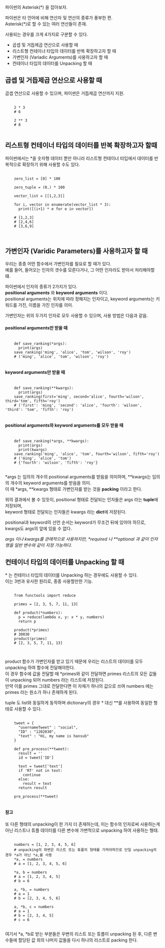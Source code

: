 파이썬의 Asterisk(\*) 을 잡아보자. 
    
파이썬은 타 언어에 비해 연산자 및 연산의 종류가 풍부한 편.    
Asterisk(\*)로 할 수 있는 여러 연산들이 존재.    
    
사용되는 경우를 크게 4가지로 구분할 수 있다.    
    
* 곱셉 및 거듭제곱 연산으로 사용할 때    
* 리스트형 컨테이너 타입의 데이터를 반복 확장하고자 할 때   
* 가변인자 (Variadic Arguments)를 사용하고자 할 때    
* 컨테이너 타입의 데이터를 Unpacking 할 때     

## 곱셉 및 거듭제곱 연산으로 사용할 때     
    
곱셉 연산으로 사용할 수 있으며, 파이썬은 거듭제곱 연산까지 지원.     

<pre>
  <code>
    2 * 3   
    # 6   
    
    2 ** 3
    # 8
  </code>
</pre>
      
## 리스트형 컨테이너 타입의 데이터를 반복 확장하고자 할때     
    
파이썬에서는 \*을 숫자형 데이터 뿐만 아니라 리스트형 컨테이너 타입에서 데이터를 반복적으로 확장하기 위해 사용할 수도 있다.    
    
<pre>
  <code>
    zero_list = [0] * 100
    
    zero_tuple = (0,) * 100
    
    vector_list = [[1,2,3]]
    
    for i, vector in enumerate(vector_list * 3):
      print([(i+1) * e for e in vector])
    
    # [1,2,3]
    # [2,4,6]
    # [3,6,9]
    
  </code>
</pre>
    
    
## 가변인자 (Varidic Parameters)를 사용하고자 할 때     
    
우리는 종종 어떤 함수에서 가변인자를 필요로 할 때가 있다.   
예를 들어, 들어오는 인자의 갯수를 모른다거나, 그 어떤 인자라도 받아서 처리해야할 떄.   
        
파이썬에서 인자의 종류가 2가지가 있다.    
**positional arguments** 와 **keyword arguments** 이다.    
positional arguments는 위치에 따라 정해지는 인자이고, keyword arguments는 키워드를 가진, 이름을 가진 인자를 의미.    
      
가변인자는 위의 두가지 인자로 모두 사용할 수 있으며, 사용 방법은 다음과 같음.   

#### positional arguments만 받을 때   
<pre>
  <code>
    def save_ranking(*args):
      print(args)
    save_ranking('ming', 'alice', 'tom', 'wilson', 'roy')
    # ('ming', 'alice', 'tom', 'wilson', 'roy')
  </code>
</pre>
    
    
#### keyword arguments만 받을 때   
<pre>
  <code>
    def save_ranking(**kwargs):
      print(args)
    save_ranking(first='ming', second='alice', fourth='wilson', third='tom', fifth='roy')
    # ('first': 'ming', 'second': 'alice', 'fourth': 'wilson', 'third': 'tom', 'fifth': 'roy')
  </code>
</pre>
    
#### positional arguments와 keyword arguments를 모두 받을 때   
<pre>
  <code>
    def save_ranking(*args, **kwargs):
      print(args)
      print(kwargs)
    save_ranking('ming', 'alice', 'tom', fourth='wilson', fifth='roy')
    # ('ming', 'alice', 'tom')
    # {'fourth': 'wilson', 'fifth': 'roy'}
  </code>
</pre>
       
\*args 는 임의의 개수의 positional arguments를 받음을 의미하며, \*\*kwargs는 임의의 개수의 keyword arguments를 받음을 의미.   
이 때 \*args, \*\*kwargs 형태로 가변인자를 받는 것을 **packing** 이라고 한다.    
    
위의 결과에서 볼 수 있듯이, positional 형태로 전달되는 인자들은 args 라는 **tuple**에 저장되며,    
keyword 형태로 전달되는 인자들은 kwargs 라는 **dict**에 저장된다.   
    
positional과 keyword의 선언 순서는 keyword가 무조건 뒤에 있어야 하므로, kwargs도 args의 앞에 있을 수 없다.    

*args 이나 kwargs를 관례적으로 사용하지만, \*required 나 \*\*optional 과 같이 인자명을 일반 변수와 같이 지정 가능하다.*     
    
## 컨테이너 타입의 데이터를 Unpacking 할 때    
    
\* 는 컨테이너 타입의 데이터를 Unpacking 하는 경우에도 사용할 수 있다.    
이는 3번과 유사한 원리로, 종종 사용할만한 기능.      

<pre>
  <code>
    from functools import reduce
    
    primes = [2, 3, 5, 7, 11, 13]
    
    def product(*numbers):
      p = reduce(lambda x, y: x * y, numbers)
      return p
    
    product(*primes)
    # 30030
    product(primes)
    # [2, 3, 5, 7, 11, 13]
    
  </code>
</pre>
         
product 함수가 가변인자를 받고 있기 때문에 우리는 리스트의 데이터를 모두 unpacking 하여 함수에 전달해야한다.     
이 경우 함수에 값을 전달할 때 \*primes와 같이 전달하면 primes 리스트의 모든 값들이 unpacking 되어 numbers 라는 리스트에 저장된다.   
만약 이를 primes 그대로 전달한다면 이 자체가 하나의 값으로 쓰여 numbers 에는 primes 라는 원소가 하나 존재하게 된다.      
    
tuple 도 list와 동일하게 동작하며 dictionary의 경우 \* 대신 \*\*를 사용하여 동일한 형태로 사용할 수 있다.   
    
<pre>
  <code>
    tweet = {
      "usernameTweet" : "social",
      "ID" : "1202030",
      "text" : "Hi, my name is hansub"
    }
    
    def pre_process(**tweet):
      result = ''
      id = tweet['ID']
      
      text = tweet['text']
      if 'RT' not in text:
        continue
      else:
        result = text
      return result
    
    pre_process(**tweet)
  </code>
</pre>
    
    
#### 참고   
    
또 다른 형태의 unpacking이 한 가지 더 존재하는데, 이는 함수의 인자로써 사용하는게 아닌 리스트나 튜플 데이터를 다른 변수에 가변적으로 unpacking 하여 사용하는 형태.    

<pre>
  <code>
    numbers = [1, 2, 3, 4, 5, 6]
    # unpacking의 좌변은 리스트 또는 튜플의 형태를 가져야하므로 단일 unpacking의 경우 *a가 아닌 *a,를 사용
    *a, = numbers
    # a = [1, 2, 3, 4, 5, 6]

    *a, b = numbers
    # a = [1, 2, 3, 4, 5]
    # b = 6

    a, *b, = numbers
    # a = 1
    # b = [2, 3, 4, 5, 6]

    a, *b, c = numbers
    # a = 1
    # b = [2, 3, 4, 5]
    # c = 6
  </code>
</pre>
    
여기서 \*a, \*b로 받는 부분들은 우변의 리스트 또는 튜플이 unpacking 된 후, 다른 변수들에 할당된 값 외의 나머지 값들을 다시 하나의 리스트로 packing 한다.    


